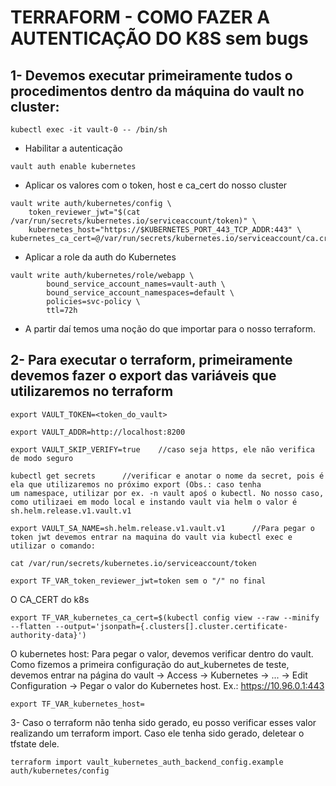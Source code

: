 # TERRAFORM - COMO FAZER A AUTENTICAÇÃO DO K8S sem bugs

## 1- Devemos executar primeiramente tudos o procedimentos dentro da máquina do vault no cluster:

```
kubectl exec -it vault-0 -- /bin/sh  
```
- Habilitar a autenticação
```
vault auth enable kubernetes
```

- Aplicar os valores com o token, host e ca_cert do nosso cluster
```
vault write auth/kubernetes/config \
    token_reviewer_jwt="$(cat /var/run/secrets/kubernetes.io/serviceaccount/token)" \
    kubernetes_host="https://$KUBERNETES_PORT_443_TCP_ADDR:443" \ kubernetes_ca_cert=@/var/run/secrets/kubernetes.io/serviceaccount/ca.crt
```

- Aplicar a role da auth do Kubernetes

```
vault write auth/kubernetes/role/webapp \
        bound_service_account_names=vault-auth \
        bound_service_account_namespaces=default \
        policies=svc-policy \
        ttl=72h
```
- A partir daí temos uma noção do que importar para o nosso terraform.

## 2- Para executar o terraform, primeiramente devemos fazer o export das variáveis que utilizaremos no terraform

```
export VAULT_TOKEN=<token_do_vault>
```
```
export VAULT_ADDR=http://localhost:8200
```
```
export VAULT_SKIP_VERIFY=true    //caso seja https, ele não verifica de modo seguro
```
```
kubectl get secrets      //verificar e anotar o nome da secret, pois é ela que utilizaremos no próximo export (Obs.: caso tenha 
um namespace, utilizar por ex. -n vault apoś o kubectl. No nosso caso, como utilizaei em modo local e instando vault via helm o valor é  sh.helm.release.v1.vault.v1
```
```
export VAULT_SA_NAME=sh.helm.release.v1.vault.v1      //Para pegar o token jwt devemos entrar na maquina do vault via kubectl exec e utilizar o comando:

cat /var/run/secrets/kubernetes.io/serviceaccount/token
```
```
export TF_VAR_token_reviewer_jwt=token sem o "/" no final
```

O CA_CERT do k8s
```
export TF_VAR_kubernetes_ca_cert=$(kubectl config view --raw --minify --flatten --output='jsonpath={.clusters[].cluster.certificate-authority-data}')
```

O kubernetes host:
Para pegar o valor, devemos verificar dentro do vault. Como fizemos a primeira configuração do aut_kubernetes de teste, devemos entrar na página do vault -> Access -> Kubernetes -> ... -> Edit Configuration -> Pegar o valor do Kubernetes host. Ex.: https://10.96.0.1:443
```
export TF_VAR_kubernetes_host=
```
3- Caso o terraform não tenha sido gerado, eu posso verificar esses valor realizando um terraform import. Caso ele tenha sido gerado, deletear o tfstate dele.

```
terraform import vault_kubernetes_auth_backend_config.example auth/kubernetes/config
```

